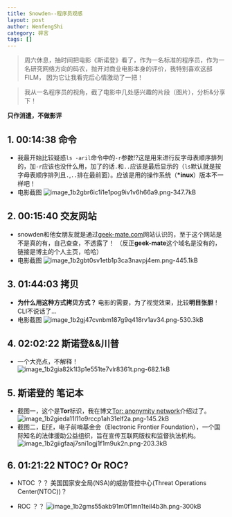 ```yaml
---
title: Snowden--程序员观感
layout: post
author: WenfengShi
category: 碎言
tags: []
---
```

> 周六休息，抽时间把电影《斯诺登》看了，作为一名标准的程序员，作为一名研究网络方向的码农，抛开对商业电影本身的评价，我特别喜欢这部FILM， 因为它让我看完后心情激动了一把！


> 我从一名程序员的视角，截了电影中几处感兴趣的片段（图片），分析&分享下！  
> 
**只作消遣，不做影评**

## 1. **00:14:38** 命令
- 我最开始比较疑惑`ls -aril`命令中的`-r`参数!?这是用来进行反字母表顺序排列的，加`-r`应该也没什么用，加了的话`.`和`..`应该是最后显示的（`ls`默认就是按字母表顺序排列且`.`,`..`排在最前面）。应该是用的操作系统（**\*inux**）版本不一样吧！
- 电影截图
![image_1b2gbr6ic1i1e1pog9iv1v6h66a9.png-347.7kB][1]

## 2. **00:15:40** 交友网站
- snowden和他女朋友就是通过[geek-mate.com](http://www.codeshold.me/)网站认识的，至于这个网站是不是真的有，自己查查，不透露了！ （反正**geek-mate**这个域名是没有的，链接是博主的个人主页，哈哈）
- 电影截图
![image_1b2gbt0sv1etb1p3ca3navpj4em.png-445.1kB][2]

## 3. **01:44:03** 拷贝
- **为什么用这种方式拷贝方式？** 电影的需要，为了视觉效果，比较**明目张胆**！CLI不说话了...
- 电影截图
![image_1b2gj47cvnbm187g9q418rv1av34.png-530.3kB][3]

## 4. **02:02:22** 斯诺登&&川普
- 一个大亮点，不解释！
![image_1b2gia82k1l3p1e551te7vlr8361t.png-682.1kB][8]

## 5. 斯诺登的 **笔记本**
- 截图一，这个是**Tor**标识，我在博文[Tor: anonymity network][4]介绍过了。
![image_1b2gieda11l11o9rccp1ah31elf2a.png-145.2kB][5]
- 截图二，[EFF][6]，电子前哨基金会（Electronic Frontier Foundation），一个国际知名的法律援助公益组织，旨在宣传互联网版权和监督执法机构。
![image_1b2giigfaaj7sni1ogj1f1m9uk2n.png-203.3kB][7]

## 6. **01:21:22** NTOC? Or ROC?
- NTOC ？？ 美国国家安全局(NSA)的威胁管控中心(Threat Operations Center(NTOC))？
- ROC ？？
![image_1b2gms55akb91m0f1mn1teil4b3h.png-300kB][9]


  [1]: http://static.zybuluo.com/wuzhimang/dh7jjzqnoeil0liz7ki2a0hi/image_1b2gbr6ic1i1e1pog9iv1v6h66a9.png
  [2]: http://static.zybuluo.com/wuzhimang/b95yb69ewfj3p46ssd6xo1ue/image_1b2gbt0sv1etb1p3ca3navpj4em.png
  [3]: http://static.zybuluo.com/wuzhimang/vbe18icdnhpzmjduns46zven/image_1b2gj47cvnbm187g9q418rv1av34.png
  [4]: http://www.ituring.com.cn/article/273007
  [5]: http://static.zybuluo.com/wuzhimang/ieas0w2j091yv19pc8429lm2/image_1b2gieda11l11o9rccp1ah31elf2a.png
  [6]: https://www.eff.org/
  [7]: http://static.zybuluo.com/wuzhimang/f7f4rng5xnzemu0zsq3dqfg9/image_1b2giigfaaj7sni1ogj1f1m9uk2n.png
  [8]: http://static.zybuluo.com/wuzhimang/vuct9hnaugluzkm0uaxjmojm/image_1b2gia82k1l3p1e551te7vlr8361t.png
  [9]: http://static.zybuluo.com/wuzhimang/ev1ghtrw37oe7dzr0su3nbue/image_1b2gms55akb91m0f1mn1teil4b3h.png
